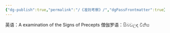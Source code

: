 ```yaml
---
{"dg-publish":true,"permalink":"/《准则考察》/","dgPassFrontmatter":true}
---
```


英语：A examination of the Signs of Precepts
僧伽罗语：සිබවලඳ විනිස
